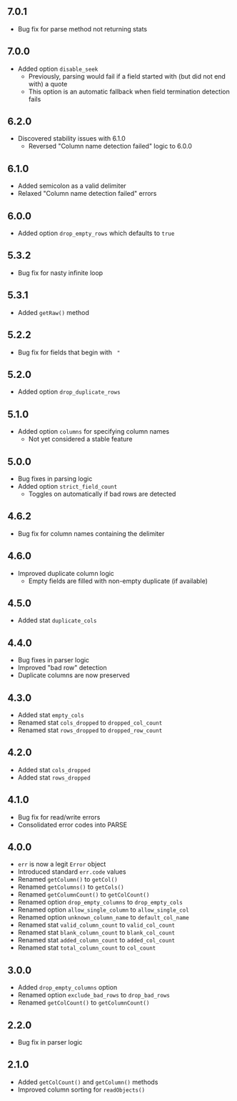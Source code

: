 ## 7.0.1
- Bug fix for parse method not returning stats

## 7.0.0
- Added option `disable_seek`
  - Previously, parsing would fail if a field started with (but did not end with) a quote
  - This option is an automatic fallback when field termination detection fails

## 6.2.0
- Discovered stability issues with 6.1.0
  - Reversed "Column name detection failed" logic to 6.0.0

## 6.1.0
- Added semicolon as a valid delimiter
- Relaxed "Column name detection failed" errors

## 6.0.0
- Added option `drop_empty_rows` which defaults to `true`

## 5.3.2
- Bug fix for nasty infinite loop

## 5.3.1
- Added `getRaw()` method

## 5.2.2
- Bug fix for fields that begin with ` "`

## 5.2.0
- Added option `drop_duplicate_rows`

## 5.1.0
- Added option `columns` for specifying column names
  - Not yet considered a stable feature

## 5.0.0
- Bug fixes in parsing logic
- Added option `strict_field_count`
  - Toggles on automatically if bad rows are detected

## 4.6.2
- Bug fix for column names containing the delimiter

## 4.6.0
- Improved duplicate column logic
  - Empty fields are filled with non-empty duplicate (if available)

## 4.5.0
- Added stat `duplicate_cols`

## 4.4.0
- Bug fixes in parser logic
- Improved "bad row" detection
- Duplicate columns are now preserved

## 4.3.0
- Added stat `empty_cols`
- Renamed stat `cols_dropped` to `dropped_col_count`
- Renamed stat `rows_dropped` to `dropped_row_count`

## 4.2.0
- Added stat `cols_dropped`
- Added stat `rows_dropped`

## 4.1.0
- Bug fix for read/write errors
- Consolidated error codes into PARSE

## 4.0.0
- `err` is now a legit `Error` object
- Introduced standard `err.code` values
- Renamed `getColumn()` to `getCol()`
- Renamed `getColumns()` to `getCols()`
- Renamed `getColumnCount()` to `getColCount()`
- Renamed option `drop_empty_columns` to `drop_empty_cols`
- Renamed option `allow_single_column` to `allow_single_col`
- Renamed option `unknown_column_name` to `default_col_name`
- Renamed stat `valid_column_count` to `valid_col_count`
- Renamed stat `blank_column_count` to `blank_col_count`
- Renamed stat `added_column_count` to `added_col_count`
- Renamed stat `total_column_count` to `col_count`

## 3.0.0
- Added `drop_empty_columns` option
- Renamed option `exclude_bad_rows` to `drop_bad_rows`
- Renamed `getColCount()` to `getColumnCount()`

## 2.2.0
- Bug fix in parser logic

## 2.1.0
- Added `getColCount()` and `getColumn()` methods
- Improved column sorting for `readObjects()`